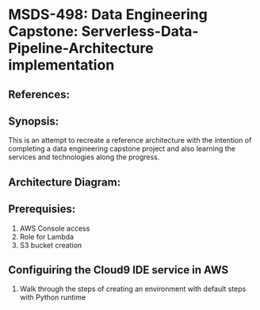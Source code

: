 # MSDS-498: Data Engineering Capstone: Serverless-Data-Pipeline-Architecture implementation

## References:

## Synopsis:
This is an attempt to recreate a reference architecture with the intention of completing a data engineering capstone project and
also learning the services and technologies along the progress.

## Architecture Diagram:


## Prerequisies:
1. AWS Console access
2. Role for Lambda
3. S3 bucket creation

## Configuiring the Cloud9 IDE service in AWS
1. Walk through the steps of creating an environment with default steps with Python runtime
